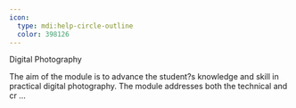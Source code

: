 ```yaml
---
icon:
  type: mdi:help-circle-outline
  color: 398126
---
```

Digital Photography

The aim of the module is to advance the student?s knowledge and skill in practical digital photography. The module addresses both the technical and cr ... 
